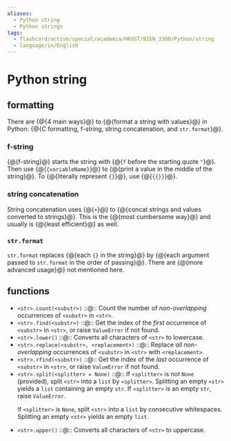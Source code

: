 ```yaml
---
aliases:
  - Python string
  - Python strings
tags:
  - flashcard/active/special/academia/HKUST/BIEN_3300/Python/string
  - language/in/English
---
```


# Python string

## formatting

There are {@{4 main ways}@} to {@{format a string with values}@} in Python: {@{C formatting, f-string, string concatenation, and `str.format`}@}.

### f-string

{@{f-string}@} starts the string with {@{`f` before the starting quote `"`}@}. Then use {@{`{variableName}`}@} to {@{print a value in the middle of the string}@}. To {@{literally represent `{}`}@}, use {@{`{{}}`}@}.

### string concatenation

String concatenation uses {@{`+`}@} to {@{concat strings and values converted to strings}@}. This is the {@{most cumbersome way}@} and usually is {@{least efficient}@} as well.

### `str.format`

`str.format` replaces {@{each `{}` in the string}@} by {@{each argument passed to `str.format` in the order of passing}@}. There are {@{more advanced usage}@} not mentioned here.

## functions

- `<str>.count(<substr>)` ::@:: Count the number of _non-overlapping_ occurrences of `<substr>` in `<str>`.
- `<str>.find(<substr>)` ::@:: Get the index of the _first_ occurrence of `<substr>` in `<str>`, or raise `ValueError` if not found.
- `<str>.lower()` ::@:: Converts all characters of `<str>` to lowercase.
- `<str>.replace(<substr>, <replacement>)` ::@:: Replace _all non-overlapping_ occurrences of `<substr>` in `<str>` with `<replacement>`.
- `<str>.rfind(<substr>)` ::@:: Get the index of the _last_ occurrence of `<substr>` in `<str>`, or raise `ValueError` if not found.
- `<str>.split(<splitter> = None)` ::@:: If `<splitter>` is not `None` \(provided\), split `<str>` into a `list` by `<splitter>`. Splitting an empty `<str>` yields a `list` containing an empty `str`. If `<splitter>` is an empty `str`, raise `ValueError`. <p> If `<splitter>` is `None`, split `<str>` into a `list` by consecutive whitespaces. Splitting an empty `<str>` yields an empty `list`.
- `<str>.upper()` ::@:: Converts all characters of `<str>` to uppercase.
